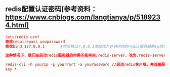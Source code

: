## redis配置认证密码[参考资料：https://www.cnblogs.com/langtianya/p/5189234.html]

```conf
/etc/redis.conf
修改requirepass youpassword
修改bind 127.0.0.1       #然后把127.0.0.1改成你允许访问你的redis服务器的ip地址，表示只允许该ip进行访问

这种情况下，我们在启动redis服务器的时候不能再用:redis-server，改为:redis-server path/redis.conf 即在启动的时候指定需要加载的配置文件,其中path/是你上面修改的redis配置文件所在目录

redis-cli -h yourIp -p yourPort -a youPassword //启动redis客户端，并连接服务器
key * 
```












